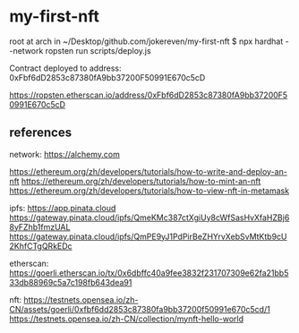 # my-first-nft

root at arch in ~/Desktop/github.com/jokereven/my-first-nft
$ npx hardhat --network ropsten run scripts/deploy.js

Contract deployed to address: 0xFbf6dD2853c87380fA9bb37200F50991E670c5cD

https://ropsten.etherscan.io/address/0xFbf6dD2853c87380fA9bb37200F50991E670c5cD

## references

network:
https://alchemy.com

https://ethereum.org/zh/developers/tutorials/how-to-write-and-deploy-an-nft
https://ethereum.org/zh/developers/tutorials/how-to-mint-an-nft
https://ethereum.org/zh/developers/tutorials/how-to-view-nft-in-metamask

ipfs:
https://app.pinata.cloud
https://gateway.pinata.cloud/ipfs/QmeKMc387ctXgiUy8cWfSasHvXfaHZBj68yFZhb1fmzUAL
https://gateway.pinata.cloud/ipfs/QmPE9yJ1PdPirBeZHYrvXebSvMtKtb9cU2KhfCTgQRkEDc

etherscan:
https://goerli.etherscan.io/tx/0x6dbffc40a9fee3832f231707309e62fa21bb533db88969c5a7c198fb643dea91


nft:
https://testnets.opensea.io/zh-CN/assets/goerli/0xfbf6dd2853c87380fa9bb37200f50991e670c5cd/1
https://testnets.opensea.io/zh-CN/collection/mynft-hello-world
